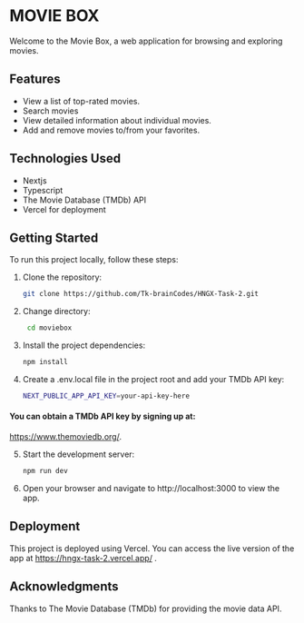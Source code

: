 # MOVIE BOX

Welcome to the Movie Box, a web application for browsing and exploring movies.

## Features

- View a list of top-rated movies.
- Search movies
- View detailed information about individual movies.
- Add and remove movies to/from your favorites.

## Technologies Used

- Nextjs
- Typescript
- The Movie Database (TMDb) API
- Vercel for deployment

## Getting Started

To run this project locally, follow these steps:

1. Clone the repository:

   ```bash
   git clone https://github.com/Tk-brainCodes/HNGX-Task-2.git
   ```

2. Change directory:

   ```bash
    cd moviebox
   ```

3. Install the project dependencies:

   ```bash
   npm install

   ```

4. Create a .env.local file in the project root and add your TMDb API key:
   ```bash
   NEXT_PUBLIC_APP_API_KEY=your-api-key-here
   ```

#### You can obtain a TMDb API key by signing up at:

https://www.themoviedb.org/.

5. Start the development server:

   ```bash
   npm run dev
   ```

6. Open your browser and navigate to http://localhost:3000 to view the app.

## Deployment

This project is deployed using Vercel. You can access the live version of the app at https://hngx-task-2.vercel.app/
.

## Acknowledgments

Thanks to The Movie Database (TMDb) for providing the movie data API.
